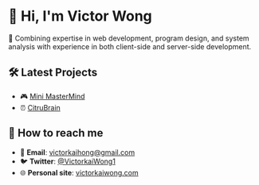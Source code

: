 # 👋 Hi, I'm Victor Wong

🌱 Combining expertise in web development, program design, and system analysis with experience in both client-side and server-side development.

## 🛠️ Latest Projects
- 🎮 [Mini MasterMind](https://github.com/VictorKwong/MasterMind)
- ⏰ [CitruBrain](https://citrubrain.vercel.app/)

## 🛜 How to reach me

- 📧 **Email**: [victorkaihong@gmail.com](mailto:victorkaihong@gmail.com)  
- 🐦 **Twitter**: [@VictorkaiWong1](https://twitter.com/VictorkaiWong1)
- 🌐 **Personal site**: [victorkaiwong.com](https://victorkaiwong.com/)

